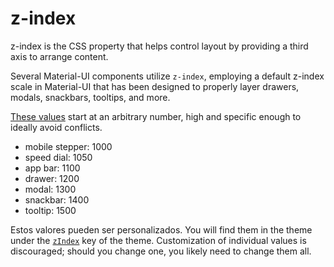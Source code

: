 # z-index

<p class="description">z-index is the CSS property that helps control layout by providing a third axis to arrange content.</p>

Several Material-UI components utilize `z-index`, employing a default z-index scale in Material-UI that has been designed to properly layer drawers, modals, snackbars, tooltips, and more.

[These values](https://github.com/mui-org/material-ui/blob/master/packages/material-ui/src/styles/zIndex.js) start at an arbitrary number, high and specific enough to ideally avoid conflicts.

- mobile stepper: 1000
- speed dial: 1050
- app bar: 1100
- drawer: 1200
- modal: 1300
- snackbar: 1400
- tooltip: 1500

Estos valores pueden ser personalizados. You will find them in the theme under the [`zIndex`](/customization/default-theme/?expand-path=$.zIndex) key of the theme. Customization of individual values is discouraged; should you change one, you likely need to change them all.